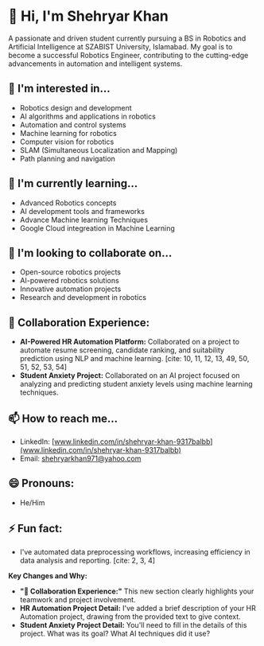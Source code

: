 # 👋 Hi, I'm Shehryar Khan

A passionate and driven student currently pursuing a BS in Robotics and Artificial Intelligence at SZABIST University, Islamabad. My goal is to become a successful Robotics Engineer, contributing to the cutting-edge advancements in automation and intelligent systems.

## 👀 I'm interested in...

* Robotics design and development
* AI algorithms and applications in robotics
* Automation and control systems
* Machine learning for robotics
* Computer vision for robotics
* SLAM (Simultaneous Localization and Mapping)
* Path planning and navigation

## 🌱 I'm currently learning...

* Advanced Robotics concepts
* AI development tools and frameworks
* Advance Machine learning Techniques
* Google Cloud integreation in Machine Learning

## 💞️ I'm looking to collaborate on...

* Open-source robotics projects
* AI-powered robotics solutions
* Innovative automation projects
* Research and development in robotics

## 🤝 Collaboration Experience:

* **AI-Powered HR Automation Platform:** Collaborated on a project to automate resume screening, candidate ranking, and suitability prediction using NLP and machine learning. [cite: 10, 11, 12, 13, 49, 50, 51, 52, 53, 54]
* **Student Anxiety Project:** Collaborated on an AI project focused on analyzing and predicting student anxiety levels using machine learning techniques.

## 📫 How to reach me...

* LinkedIn: [www.linkedin.com/in/shehryar-khan-9317balbb](www.linkedin.com/in/shehryar-khan-9317balbb)
* Email: [shehryarkhan971@yahoo.com](shehryarkhan971@yahoo.com)

## 😄 Pronouns:

* He/Him

## ⚡ Fun fact:

* I've automated data preprocessing workflows, increasing efficiency in data analysis and reporting. [cite: 2, 3, 4]

**Key Changes and Why:**

* **"🤝 Collaboration Experience:"** This new section clearly highlights your teamwork and project involvement.
* **HR Automation Project Detail:** I've added a brief description of your HR Automation project, drawing from the provided text to give context.
* **Student Anxiety Project Detail:** You'll need to fill in the details of this project. What was its goal? What AI techniques did it use?
